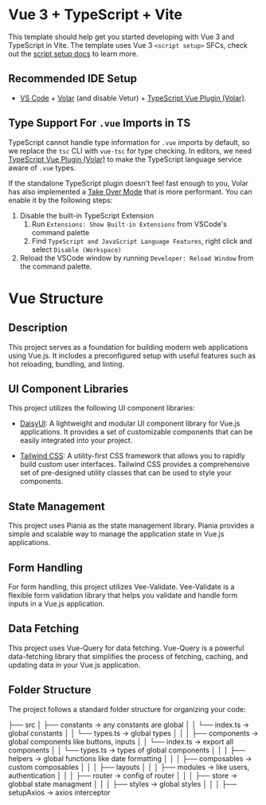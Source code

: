 # Vue 3 + TypeScript + Vite

This template should help get you started developing with Vue 3 and TypeScript in Vite. The template uses Vue 3 `<script setup>` SFCs, check out the [script setup docs](https://v3.vuejs.org/api/sfc-script-setup.html#sfc-script-setup) to learn more.

## Recommended IDE Setup

- [VS Code](https://code.visualstudio.com/) + [Volar](https://marketplace.visualstudio.com/items?itemName=Vue.volar) (and disable Vetur) + [TypeScript Vue Plugin (Volar)](https://marketplace.visualstudio.com/items?itemName=Vue.vscode-typescript-vue-plugin).

## Type Support For `.vue` Imports in TS

TypeScript cannot handle type information for `.vue` imports by default, so we replace the `tsc` CLI with `vue-tsc` for type checking. In editors, we need [TypeScript Vue Plugin (Volar)](https://marketplace.visualstudio.com/items?itemName=Vue.vscode-typescript-vue-plugin) to make the TypeScript language service aware of `.vue` types.

If the standalone TypeScript plugin doesn't feel fast enough to you, Volar has also implemented a [Take Over Mode](https://github.com/johnsoncodehk/volar/discussions/471#discussioncomment-1361669) that is more performant. You can enable it by the following steps:

1. Disable the built-in TypeScript Extension
   1. Run `Extensions: Show Built-in Extensions` from VSCode's command palette
   2. Find `TypeScript and JavaScript Language Features`, right click and select `Disable (Workspace)`
2. Reload the VSCode window by running `Developer: Reload Window` from the command palette.

# Vue Structure

## Description

This project serves as a foundation for building modern web applications using Vue.js. It includes a preconfigured setup with useful features such as hot reloading, bundling, and linting.

## UI Component Libraries

This project utilizes the following UI component libraries:

- [DaisyUI](https://daisyui.com/): A lightweight and modular UI component library for Vue.js applications. It provides a set of customizable components that can be easily integrated into your project.

- [Tailwind CSS](https://tailwindcss.com/): A utility-first CSS framework that allows you to rapidly build custom user interfaces. Tailwind CSS provides a comprehensive set of pre-designed utility classes that can be used to style your components.

## State Management

This project uses Piania as the state management library. Piania provides a simple and scalable way to manage the application state in Vue.js applications.

## Form Handling

For form handling, this project utilizes Vee-Validate. Vee-Validate is a flexible form validation library that helps you validate and handle form inputs in a Vue.js application.

## Data Fetching

This project uses Vue-Query for data fetching. Vue-Query is a powerful data-fetching library that simplifies the process of fetching, caching, and updating data in your Vue.js application.

## Folder Structure

The project follows a standard folder structure for organizing your code:

├── src
│ ├── constants -> any constants are global
│ │ └── index.ts -> global constants
│ │ └── types.ts -> global types
│ │
│ ├── components -> global components like buttons, inputs
│ │ └── index.ts -> export all components
│ │ └── types.ts -> types of global components
│ │
│ ├── helpers -> global functions like date formatting
│ │
│ ├── composables -> custom composables
│ │
│ ├── layouts
│ │
│ ├── modules -> like users, authentication
│ │
│ ├── router -> config of router
│ │
│ ├── store -> globbal state managment
│ │
│ ├── styles -> global styles
│ │
│ ├── setupAxios -> axios interceptor
